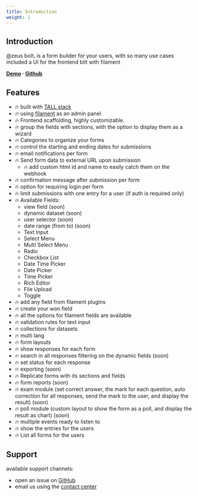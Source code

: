 ```yaml
---
title: Introduction
weight: 1
---
```


## Introduction
@zeus bolt, is a form builder for your users, with so many use cases
included a UI for the frontend bilt with filament

**[Demo](https://demo.larazeus.com) · [Github](https://github.com/lara-zeus/bolt)**

## Features
- 🔥 built with [TALL stack](https://tallstack.dev/)
- 🔥 using [filament](https://filamentadmin.com) as an admin panel
- 🔥 Frontend scaffolding, highly customizable.
- 🔥 group the fields with sections, with the option to display them as a wizard
- 🔥 Categories to organize your forms
- 🔥 control the starting and ending dates for submissions
- 🔥 email notifications per form
- 🔥 Send form data to external URL upon submission
  - 🔥 add custom html id and name to easily catch them on the webhook
- 🔥 confirmation message after submission per form
- 🔥 option for requiring login per form
- 🔥 limit submissions with one entry for a user (if auth is required only)
- 🔥 Available Fields:
  - view field (soon)
  - dynamic dataset (soon)
  - user selector (soon)
  - date range (from to) (soon)
  - Text Input
  - Select Menu
  - Multi Select Menu
  - Radio
  - Checkbox List
  - Date Time Picker
  - Date Picker
  - Time Picker
  - Rich Editor
  - File Upload
  - Toggle
- 🔥 add any field from filament plugins
- 🔥 create your won field
- 🔥 all the options for filament fields are available
- 🔥 validation rules for text input
- 🔥 collections for datasets
- 🔥 multi lang
- 🔥 form layouts
- 🔥 show responses for each form 
- 🔥 search in all responses filtering on the dynamic fields (soon)
- 🔥 set status for each response
- 🔥 exporting (soon)
- 🔥 Replicate forms with its sections and fields
- 🔥 form reports (soon)
- 🔥 exam module (set correct answer, the mark for each question, auto correction for all responses, send the mark to the user, and display the result) (soon)
- 🔥 poll module (custom layout to show the form as a poll, and display the result as chart) (soon)
- 🔥 multiple events ready to listen to
- 🔥 show the entries for the users
- 🔥 List all forms for the users


## Support
available support channels:
* open an issue on [GitHub](https://github.com/lara-zeus/bolt/issues)
* email us using the [contact center](https://still-code.com/contact-us/lara-zeus)
